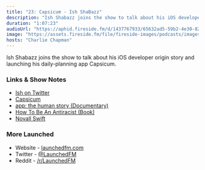 ```yaml
---
title: "23: Capsicum - Ish ShaBazz"
description: "Ish Shabazz joins the show to talk about his iOS developer origin story and launching his daily-planning app Capsicum."
duration: "1:07:23"
audioUrl: "https://aphid.fireside.fm/d/1437767933/65632ad5-59b2-4e30-82d1-13845dce07dd/77f7e248-cc9f-42ee-83f6-c8560f76ce0a.mp3"
image: "https://assets.fireside.fm/file/fireside-images/podcasts/images/6/65632ad5-59b2-4e30-82d1-13845dce07dd/episodes/7/77f7e248-cc9f-42ee-83f6-c8560f76ce0a/cover.jpg?v=1"
hosts: "Charlie Chapman"
---
```


<p>Ish Shabazz joins the show to talk about his iOS developer origin story and launching his daily-planning app Capsicum.</p>

<h3>Links &amp; Show Notes</h3>

<ul>
<li><a href="https://twitter.com/ishabazz" rel="nofollow">Ish on Twitter</a></li>
<li><a href="https://capsicum.app" rel="nofollow">Capsicum</a></li>
<li><a href="https://appdocumentary.com" rel="nofollow">app: the human story (Documentary)</a></li>
<li><a href="https://www.ibramxkendi.com/how-to-be-an-antiracist-1" rel="nofollow">How To Be An Antiracist (Book)</a></li>
<li><a href="https://twitter.com/novallswift?lang=en" rel="nofollow">Novall Swift</a></li>
</ul>

<h3>More Launched</h3>

<ul>
<li>Website - <a href="https://launchedfm.com" rel="nofollow">launchedfm.com</a></li>
<li>Twitter - <a href="https://twitter.com/launchedfm" rel="nofollow">@LaunchedFM</a></li>
<li>Reddit - <a href="https://www.reddit.com/r/LaunchedFM/" rel="nofollow">/r/LaunchedFM</a></li>
</ul>
